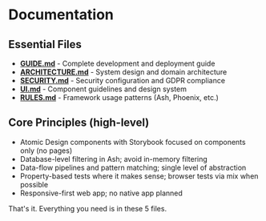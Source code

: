 # Documentation

## Essential Files
- **[GUIDE.md](./GUIDE.md)** - Complete development and deployment guide
- **[ARCHITECTURE.md](./ARCHITECTURE.md)** - System design and domain architecture
- **[SECURITY.md](./SECURITY.md)** - Security configuration and GDPR compliance
- **[UI.md](./UI.md)** - Component guidelines and design system
- **[RULES.md](./RULES.md)** - Framework usage patterns (Ash, Phoenix, etc.)

## Core Principles (high-level)
- Atomic Design components with Storybook focused on components only (no pages)
- Database-level filtering in Ash; avoid in-memory filtering
- Data-flow pipelines and pattern matching; single level of abstraction
- Property-based tests where it makes sense; browser tests via mix when possible
- Responsive-first web app; no native app planned





That's it. Everything you need is in these 5 files.